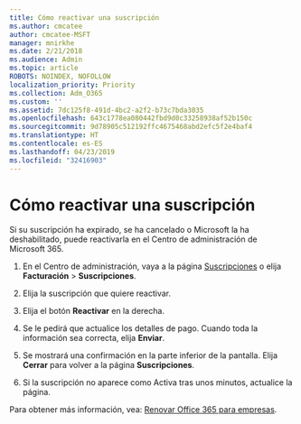 ```yaml
---
title: Cómo reactivar una suscripción
ms.author: cmcatee
author: cmcatee-MSFT
manager: mnirkhe
ms.date: 2/21/2018
ms.audience: Admin
ms.topic: article
ROBOTS: NOINDEX, NOFOLLOW
localization_priority: Priority
ms.collection: Adm_O365
ms.custom: ''
ms.assetid: 7dc125f8-491d-4bc2-a2f2-b73c7bda3035
ms.openlocfilehash: 643c1778ea080442fbd9d0c33258938af52b150c
ms.sourcegitcommit: 9d78905c512192ffc4675468abd2efc5f2e4baf4
ms.translationtype: HT
ms.contentlocale: es-ES
ms.lasthandoff: 04/23/2019
ms.locfileid: "32416903"
---
```

# <a name="how-to-reactivate-a-subscription"></a>Cómo reactivar una suscripción

Si su suscripción ha expirado, se ha cancelado o Microsoft la ha deshabilitado, puede reactivarla en el Centro de administración de Microsoft 365.
  
1. En el Centro de administración, vaya a la página [Suscripciones](https://go.microsoft.com/fwlink/p/?linkid=842054) o elija **Facturación** \> **Suscripciones**.
    
2. Elija la suscripción que quiere reactivar. 
    
3. Elija el botón **Reactivar** en la derecha. 
    
4. Se le pedirá que actualice los detalles de pago. Cuando toda la información sea correcta, elija **Enviar**.
    
5. Se mostrará una confirmación en la parte inferior de la pantalla. Elija **Cerrar** para volver a la página **Suscripciones**. 
    
6. Si la suscripción no aparece como Activa tras unos minutos, actualice la página.
    
Para obtener más información, vea: [Renovar Office 365 para empresas](https://support.office.com/article/8d83b530-f4ca-47f6-a666-e5791cbacc7e).
  

